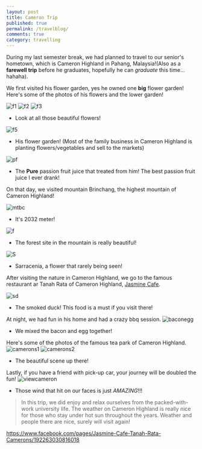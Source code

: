 ```yaml
---
layout: post
title: Cameron Trip
published: true
permalink: /travelblog/
comments: true
category: travelling
---
```


During my last semester break, we had planned to travel to our senior's hometown, which is Cameron Highland in Pahang, Malaysia!(Also as a **farewell trip** before he graduates, hopefully he can _graduate_ this time... hahaha). 

We first visited his flower garden, yes he owned one **big** flower garden!
Here's some of the photos of his flowers and the lower garden!

![f1](/images/flower1.jpg)
![f2](/images/flower2.jpg)
![f3](/images/flower3.jpg)
* Look at all those beautiful flowers!

![f5](/images/flower5.jpg)
* His flower garden! (Most of the family business in Cameron Highland is planting flowers/vegetables and sell to the markets)

![pf](/images/passionfruit.jpg)
* The **Pure** passion fruit juice that treated from him! The best passion fruit juice I ever drank!

On that day, we visited mountain Brinchang, the highest mountain of Cameron Highland!

![mtbc](/images/mtbrinchang.jpg)
* It's 2032 meter!

![f](/images/forest.jpg)
* The forest site in the mountain is really beautiful!

![S](/images/flower6.jpg)
* Sarracenia, a flower that rarely being seen!

After visiting the nature in Cameron Highland, we go to the famous restaurant ar Tanah Rata of Cameron Highland, [Jasmine Cafe](https://www.facebook.com/pages/Jasmine-Cafe-Tanah-Rata-Camerons/192263030816018).

![sd](/images/smokedduck.jpg)
* The smoked duck! This food is a must if you visit there!

At night, we had fun in his home and had a crazy bbq session.
![baconegg](/images/baconegg.jpg)
* We mixed the bacon and egg together!

Here's some of the photos of the famous tea park of Cameron Highland.
![camerons1](/images/scene1.jpg)
![camerons2](/images/cameronscene2.jpg)
* The beautiful scene up there!

Lastly, if you have a friend with pick-up car, your journey will be doubled the fun!
![viewcameron](/images/viewonhilux.gif)
* Those wind that hit on our faces is just _AMAZING_!!!

> In this trip, we did enjoy and relax ourselves from the packed-with-work university life. The weather on Cameron Highland is really nice for those who stay under hot sun throughout the years. Weather and people there are nice, surely will visit again!











https://www.facebook.com/pages/Jasmine-Cafe-Tanah-Rata-Camerons/192263030816018
